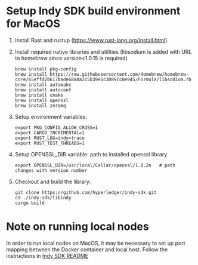 # Setup Indy SDK build environment for MacOS

1. Install Rust and rustup (https://www.rust-lang.org/install.html).
2. Install required native libraries and utilities (libsodium is added with URL to homebrew since version<1.0.15 is required)

   ```
   brew install pkg-config
   brew install https://raw.githubusercontent.com/Homebrew/homebrew-core/65effd2b617bade68a8a2c5b39e1c3089cc0e945/Formula/libsodium.rb   
   brew install automake 
   brew install autoconf
   brew install cmake
   brew install openssl
   brew install zeromq
   ```
   

3. Setup environment variables:
   ```
   export PKG_CONFIG_ALLOW_CROSS=1
   export CARGO_INCREMENTAL=1
   export RUST_LOG=indy=trace
   export RUST_TEST_THREADS=1
   ```
4. Setup OPENSSL_DIR variable: path to installed openssl library
   ```
   export OPENSSL_DIR=/usr/local/Cellar/openssl/1.0.2n   # path changes with version number
   ```
5. Checkout and build the library:
   ```
   git clone https://github.com/hyperledger/indy-sdk.git
   cd ./indy-sdk/libindy
   cargo build
   ```

# Note on running local nodes

In order to run local nodes on MacOS, it may be necessary to set up port mapping between the Docker container
and local host. Follow the instructions in [Indy SDK README](https://github.com/hyperledger/indy-sdk#how-to-start-local-nodes-pool-with-docker)
